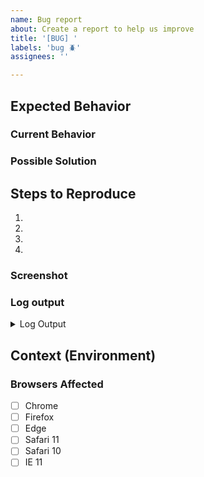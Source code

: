 ```yaml
---
name: Bug report
about: Create a report to help us improve
title: '[BUG] '
labels: 'bug 🪲'
assignees: ''

---
```

<!--- Provide a general summary of the issue in the Title above -->

## Expected Behavior
<!--- Tell us what should happen -->

### Current Behavior
<!--- Tell us what happens instead of the expected behavior -->

### Possible Solution
<!--- Not obligatory, but suggest a fix/reason for the bug, -->

## Steps to Reproduce
<!--- Provide a link to a live example, or an unambiguous set of steps to -->
<!--- reproduce this bug. Include code to reproduce, if relevant -->
1.
2.
3.
4.

### Screenshot 
<!--- Not obligatory, but a screenshot or recording would be helpful -->

### Log output
<!-- Please paste the log output derived from the error. -->
<details>
  <summary>Log Output</summary>
  
  ```Paste log output here
  paste log output...
  ```
</details> 

## Context (Environment)
<!--- How has this issue affected you? What are you trying to accomplish? -->
<!--- Providing context helps us come up with a solution that is most useful in the real world -->

<!--- Provide a general summary of the issue in the Title above -->

### Browsers Affected
<!-- Check all that apply -->
- [ ] Chrome
- [ ] Firefox
- [ ] Edge
- [ ] Safari 11
- [ ] Safari 10
- [ ] IE 11
